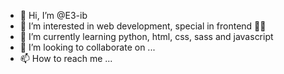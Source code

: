 - 👋 Hi, I’m @E3-ib
- 👀 I’m interested in web development, special in frontend 👩‍💻
- 🌱 I’m currently learning python, html, css, sass and javascript 
- 💞️ I’m looking to collaborate on ...
- 📫 How to reach me ...

<!---
E3-ib/E3-ib is a ✨ special ✨ repository because its `README.md` (this file) appears on your GitHub profile.
You can click the Preview link to take a look at your changes.
--->
